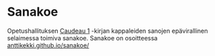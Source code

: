 # Sanakoe

Opetushallituksen [Caudeau 1](https://www.oph.fi/fi/oppimateriaali/cadeau/cadeau-1) -kirjan kappaleiden sanojen epävirallinen selaimessa toimiva sanakoe. Sanakoe on osoitteessa [anttikekki.github.io/sanakoe/](https://anttikekki.github.io/sanakoe/)
